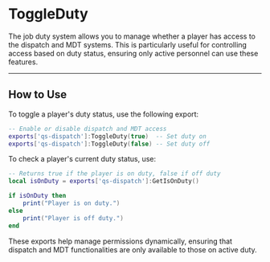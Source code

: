 # ToggleDuty

The job duty system allows you to manage whether a player has access to the dispatch and MDT systems. This is particularly useful for controlling access based on duty status, ensuring only active personnel can use these features.

***

## How to Use

To toggle a player's duty status, use the following export:

```lua
-- Enable or disable dispatch and MDT access
exports['qs-dispatch']:ToggleDuty(true)  -- Set duty on
exports['qs-dispatch']:ToggleDuty(false) -- Set duty off
```

To check a player's current duty status, use:

```lua
-- Returns true if the player is on duty, false if off duty
local isOnDuty = exports['qs-dispatch']:GetIsOnDuty()

if isOnDuty then
    print("Player is on duty.")
else
    print("Player is off duty.")
end
```

These exports help manage permissions dynamically, ensuring that dispatch and MDT functionalities are only available to those on active duty.
